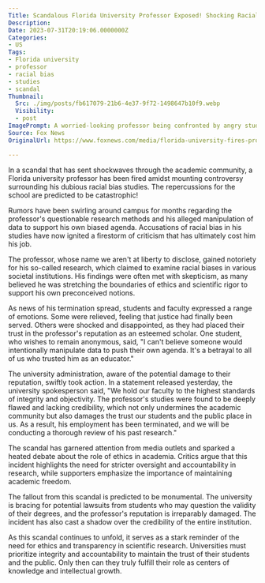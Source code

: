 ```yaml
---
Title: Scandalous Florida University Professor Exposed! Shocking Racial Bias Studies Rock Campus
Description: 
Date: 2023-07-31T20:19:06.0000000Z
Categories:
- US
Tags:
- Florida university
- professor
- racial bias
- studies
- scandal
Thumbnail:
  Src: ./img/posts/fb617079-21b6-4e37-9f72-1498647b10f9.webp
  Visibility:
  - post
ImagePrompt: A worried-looking professor being confronted by angry students on a college campus.
Source: Fox News
OriginalUrl: https://www.foxnews.com/media/florida-university-fires-professor-dubious-racial-bias-studies-damage-school-catastrophic

---
```

In a scandal that has sent shockwaves through the academic community, a Florida university professor has been fired amidst mounting controversy surrounding his dubious racial bias studies. The repercussions for the school are predicted to be catastrophic!

Rumors have been swirling around campus for months regarding the professor's questionable research methods and his alleged manipulation of data to support his own biased agenda. Accusations of racial bias in his studies have now ignited a firestorm of criticism that has ultimately cost him his job.

The professor, whose name we aren't at liberty to disclose, gained notoriety for his so-called research, which claimed to examine racial biases in various societal institutions. His findings were often met with skepticism, as many believed he was stretching the boundaries of ethics and scientific rigor to support his own preconceived notions.

As news of his termination spread, students and faculty expressed a range of emotions. Some were relieved, feeling that justice had finally been served. Others were shocked and disappointed, as they had placed their trust in the professor's reputation as an esteemed scholar. One student, who wishes to remain anonymous, said, "I can't believe someone would intentionally manipulate data to push their own agenda. It's a betrayal to all of us who trusted him as an educator."

The university administration, aware of the potential damage to their reputation, swiftly took action. In a statement released yesterday, the university spokesperson said, "We hold our faculty to the highest standards of integrity and objectivity. The professor's studies were found to be deeply flawed and lacking credibility, which not only undermines the academic community but also damages the trust our students and the public place in us. As a result, his employment has been terminated, and we will be conducting a thorough review of his past research." 

The scandal has garnered attention from media outlets and sparked a heated debate about the role of ethics in academia. Critics argue that this incident highlights the need for stricter oversight and accountability in research, while supporters emphasize the importance of maintaining academic freedom.

The fallout from this scandal is predicted to be monumental. The university is bracing for potential lawsuits from students who may question the validity of their degrees, and the professor's reputation is irreparably damaged. The incident has also cast a shadow over the credibility of the entire institution.

As this scandal continues to unfold, it serves as a stark reminder of the need for ethics and transparency in scientific research. Universities must prioritize integrity and accountability to maintain the trust of their students and the public. Only then can they truly fulfill their role as centers of knowledge and intellectual growth.
